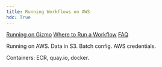 ```yaml
---
title: Running Workflows on AWS
hdc: True
---
```


[Running on Gizmo](on_gizmo.md)
[Where to Run a Workflow](where_to_run.md)
[FAQ](faq.md)

Running on AWS. Data in S3. Batch config. AWS credentials.

Containers: ECR, quay.io, docker. 

